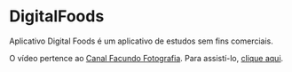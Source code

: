 # DigitalFoods

Aplicativo Digital Foods é um aplicativo de estudos sem fins comerciais.

O vídeo pertence ao <a href="https://www.youtube.com/channel/UC9PF-oySt9jZiVdCFJNy_KQ" target="_blank">Canal Facundo Fotografia</a>. Para assistí-lo, <a href="https://youtu.be/DhGoIb5oS-M" target="_blank">clique aqui</a>.
